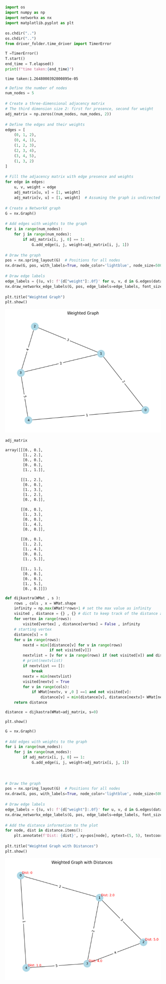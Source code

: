 ```python
import os 
import numpy as np
import networkx as nx
import matplotlib.pyplot as plt

os.chdir("..")
os.chdir("..")
from driver_folder.time_driver import TimerError 
```


```python
T =TimerError()
T.start()
end_time = T.elapsed()
print(f"time taken:{end_time}")
```

    time taken:1.2648000392800895e-05



```python
# Define the number of nodes
num_nodes = 5

# Create a three-dimensional adjacency matrix
# The third dimension size 2: first for presence, second for weight
adj_matrix = np.zeros((num_nodes, num_nodes, 2))

# Define the edges and their weights
edges = [
    (0, 1, 2),
    (0, 4, 1),
    (1, 2, 3),
    (2, 3, 4),
    (3, 4, 5),
    (1, 3, 2)
]

# Fill the adjacency matrix with edge presence and weights
for edge in edges:
    u, v, weight = edge
    adj_matrix[u, v] = [1, weight]
    adj_matrix[v, u] = [1, weight]  # Assuming the graph is undirected

# Create a NetworkX graph
G = nx.Graph()

# Add edges with weights to the graph
for i in range(num_nodes):
    for j in range(num_nodes):
        if adj_matrix[i, j, 0] == 1:
            G.add_edge(i, j, weight=adj_matrix[i, j, 1])

# Draw the graph
pos = nx.spring_layout(G)  # Positions for all nodes
nx.draw(G, pos, with_labels=True, node_color='lightblue', node_size=500, font_size=10)

# Draw edge labels
edge_labels = {(u, v): f'{d["weight"]:.0f}' for u, v, d in G.edges(data=True)}
nx.draw_networkx_edge_labels(G, pos, edge_labels=edge_labels, font_size=10)

plt.title("Weighted Graph")
plt.show()

```


    
![png](dijkstra_5_2_files/dijkstra_5_2_2_0.png)
    



```python
adj_matrix
```




    array([[[0., 0.],
            [1., 2.],
            [0., 0.],
            [0., 0.],
            [1., 1.]],
    
           [[1., 2.],
            [0., 0.],
            [1., 3.],
            [1., 2.],
            [0., 0.]],
    
           [[0., 0.],
            [1., 3.],
            [0., 0.],
            [1., 4.],
            [0., 0.]],
    
           [[0., 0.],
            [1., 2.],
            [1., 4.],
            [0., 0.],
            [1., 5.]],
    
           [[1., 1.],
            [0., 0.],
            [0., 0.],
            [1., 5.],
            [0., 0.]]])




```python
def dijkastra(WMat , s ):
    rows , cols , x = WMat.shape 
    infinity = np.max(WMat)*rows+1 # set the max value as infinity 
    visited , distance = {} , {} # dict to keep track of the distance and visited 
    for vertex in range(rows): 
        visited[vertex] , distance[vertex] = False , infinity
    # starting vertex
    distance[s] = 0 
    for u in range(rows):
        nextd = min([distance[v] for v in range(rows)
                    if not visited[v]])
        nextvlist = [v for v in range(rows) if (not visited[v]) and distance[v] == nextd]
        # print(nextvlist)
        if nextvlist == []:
            break
        nextv = min(nextvlist)
        visited[nextv] = True 
        for v in range(cols):
            if WMat[nextv, v ,0 ] ==1 and not visited[v]:
                distance[v] = min(distance[v], distance[nextv]+ WMat[nextv, v,1])
    return distance
```


```python
distance = dijkastra(WMat=adj_matrix, s=0)
```


```python
plt.show()
```


```python
G = nx.Graph()

# Add edges with weights to the graph
for i in range(num_nodes):
    for j in range(num_nodes):
        if adj_matrix[i, j, 0] == 1:
            G.add_edge(i, j, weight=adj_matrix[i, j, 1])



# Draw the graph
pos = nx.spring_layout(G)  # Positions for all nodes
nx.draw(G, pos, with_labels=True, node_color='lightblue', node_size=500, font_size=10)

# Draw edge labels
edge_labels = {(u, v): f'{d["weight"]:.0f}' for u, v, d in G.edges(data=True)}
nx.draw_networkx_edge_labels(G, pos, edge_labels=edge_labels, font_size=10)

# Add the distance information to the plot
for node, dist in distance.items():
    plt.annotate(f'Dist: {dist}', xy=pos[node], xytext=(5, 5), textcoords='offset points', fontsize=10, color='red')

plt.title("Weighted Graph with Distances")
plt.show()
```


    
![png](dijkstra_5_2_files/dijkstra_5_2_7_0.png)
    



```python

```
